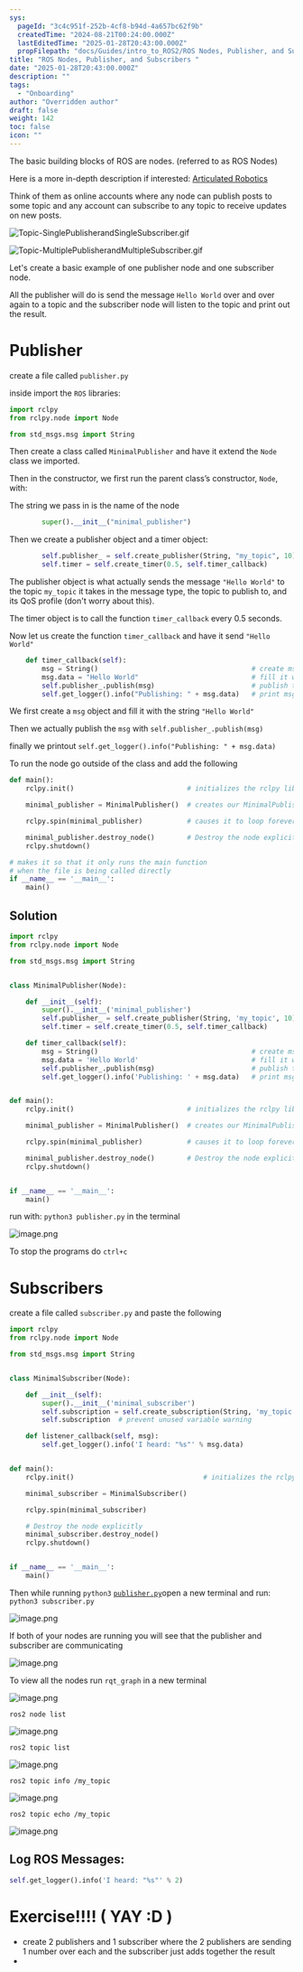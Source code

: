 ```yaml
---
sys:
  pageId: "3c4c951f-252b-4cf8-b94d-4a657bc62f9b"
  createdTime: "2024-08-21T00:24:00.000Z"
  lastEditedTime: "2025-01-28T20:43:00.000Z"
  propFilepath: "docs/Guides/intro_to_ROS2/ROS Nodes, Publisher, and Subscribers .md"
title: "ROS Nodes, Publisher, and Subscribers "
date: "2025-01-28T20:43:00.000Z"
description: ""
tags:
  - "Onboarding"
author: "Overridden author"
draft: false
weight: 142
toc: false
icon: ""
---
```


The basic building blocks of ROS are nodes. (referred to as ROS Nodes)

Here is a more in-depth description if interested: [Articulated Robotics](https://articulatedrobotics.xyz/tutorials/ready-for-ros/ros-overview#2-nodes)

Think of them as online accounts where any node can publish posts to some topic and any account can subscribe to any topic to receive updates on new posts.

![Topic-SinglePublisherandSingleSubscriber.gif](https://docs.ros.org/en/humble/_images/Topic-SinglePublisherandSingleSubscriber.gif)

![Topic-MultiplePublisherandMultipleSubscriber.gif](https://docs.ros.org/en/humble/_images/Topic-MultiplePublisherandMultipleSubscriber.gif)

Let's create a basic example of one publisher node and one subscriber node.

All the publisher will do is send the message `Hello World` over and over again to a topic and the subscriber node will listen to the topic and print out the result.

# Publisher

create a file called `publisher.py` 

inside import the `ROS` libraries:

```python
import rclpy
from rclpy.node import Node

from std_msgs.msg import String
```

Then create a class called `MinimalPublisher` and have it extend the `Node` class we imported.

Then in the constructor, we first run the parent class’s constructor, `Node`, with:

The string we pass in is the name of the node

```python
        super().__init__("minimal_publisher")
```

Then we create a publisher object and a timer object:

```python
        self.publisher_ = self.create_publisher(String, "my_topic", 10)
        self.timer = self.create_timer(0.5, self.timer_callback)
```

The publisher object is what actually sends the message `"Hello World"` to the topic `my_topic` it takes in the message type, the topic to publish to, and its QoS profile (don't worry about this).

The timer object is to call the function `timer_callback` every 0.5 seconds.

Now let us create the function `timer_callback` and have it send `"Hello World"`

```python
    def timer_callback(self):
        msg = String()                                      # create msg object
        msg.data = "Hello World"                            # fill it with data
        self.publisher_.publish(msg)                        # publish the message
        self.get_logger().info("Publishing: " + msg.data)   # print msg
```

We first create a `msg` object and fill it with the string `"Hello World"`

Then we actually publish the `msg` with `self.publisher_.publish(msg)`

finally we printout `self.get_logger().info("Publishing: " + msg.data)`

To run the node go outside of the class and add the following

```python
def main():
    rclpy.init()                            # initializes the rclpy library

    minimal_publisher = MinimalPublisher()  # creates our MinimalPublisher object

    rclpy.spin(minimal_publisher)           # causes it to loop forever

    minimal_publisher.destroy_node()        # Destroy the node explicitly
    rclpy.shutdown()

# makes it so that it only runs the main function
# when the file is being called directly
if __name__ == '__main__': 
    main()
```

## Solution

```python
import rclpy
from rclpy.node import Node

from std_msgs.msg import String


class MinimalPublisher(Node):

    def __init__(self):
        super().__init__('minimal_publisher')
        self.publisher_ = self.create_publisher(String, 'my_topic', 10)
        self.timer = self.create_timer(0.5, self.timer_callback)

    def timer_callback(self):
        msg = String()                                      # create msg object
        msg.data = 'Hello World'                            # fill it with data
        self.publisher_.publish(msg)                        # publish the message
        self.get_logger().info('Publishing: ' + msg.data)   # print msg


def main():
    rclpy.init()                            # initializes the rclpy library

    minimal_publisher = MinimalPublisher()  # creates our MinimalPublisher object

    rclpy.spin(minimal_publisher)           # causes it to loop forever

    minimal_publisher.destroy_node()        # Destroy the node explicitly
    rclpy.shutdown()


if __name__ == '__main__':
    main()
```

run with: `python3 publisher.py` in the terminal

![image.png](https://prod-files-secure.s3.us-west-2.amazonaws.com/d518164a-d88e-44d1-a4ee-3adb3bd8bce0/9214accb-ad5b-44f1-a31c-b3167c59138b/image.png?X-Amz-Algorithm=AWS4-HMAC-SHA256&X-Amz-Content-Sha256=UNSIGNED-PAYLOAD&X-Amz-Credential=ASIAZI2LB466U5XVFKMO%2F20250604%2Fus-west-2%2Fs3%2Faws4_request&X-Amz-Date=20250604T061332Z&X-Amz-Expires=3600&X-Amz-Security-Token=IQoJb3JpZ2luX2VjEEwaCXVzLXdlc3QtMiJHMEUCIQCbww%2FI2AfXSCa3HzvKyW02VEpmCDRu89AKl5T3l61SWgIgYk6I%2BFYBoN1%2Bm2bZsR6RzvFOipevpxxJCholQITcG8wq%2FwMIJRAAGgw2Mzc0MjMxODM4MDUiDHjdg%2FLlcFpIGCpzpSrcAwOqTTXtG63zk7Xx%2FCoC2ZdmuE%2BignqYa2UYKcl97%2FaNBmSAXnre2emi8NsAs7q2CPvX8kzkoutVcfVKo6uelLKQ0bvkPiiZh6%2FbX%2FslaD99D6K%2FhBjH1Ba5ZKFo4y9aYxffbTVNG20ZF30GtC70IcUn77pHcfIfZZu7ePlWGnRk0SzQrE9sFdhkQGJYQcvnpEfzPzVtLopDIyXRDX4wHebIuEe01weZTrL22Q1ZrwX%2BUQgKP4rHODDbiowlq4gcjroBIzUszmTQXjuvuuYDUVbcHuBpGuTrYDLmzuvFsHONI6jVju8RLY%2BL%2BHd%2FNFDHPPk5UEZCxm8ItOpM4sosRXo9W7TJP5PiM7PkcOphmKwsQS8WzOD37XDNVPwdkpVPUq88%2FsRxArluOvf1vofBEIVl1i%2Bgc%2BKgJ4kB%2BV3P%2BkEDjqWwsGHohxhnJBvNfWrhLUqYmYWV4RyI5BO%2F7OktqkzwCEM4y%2BCX4jgfxz1wSmfaPbo%2B8m8NtRVyBKlmMeTG325tcYbfb4UQmwyInvTuK14YAUOmzTcqGVU9SijFAi4jhpfSYwMKbrHV6WKnXr5mCKxrvG%2BYGSN8HZYNYmbqsaHjffUnqt3Z3ESa%2BgQxc7f1uxeE1u7uvbeUxvKFMM6I%2F8EGOqUBXbHwT6nyQs0C%2FKGWvP6Yr9axbQF%2FLdEjSWt5WxaDLIkSDTqW4RDU7jihKPFI%2FMJjWr0NDILOwK2xA4t8ws0LtoaE0PT47OuFyNUvNz84%2Bhpj10ovxHeccm3I1R6TrjHgzmsuMzICrsq9oo4SAg86lkolaYftFdLZx%2FTMeUfxdZcbYHBRaxvSOuE3STJP9HUUf6ZoQcnj8ljgeb0%2B6PTSIP%2BefwA9&X-Amz-Signature=a2492519795b5fb1e913b3da4aee112c261be63b781a2a81ac31f5f40e0f2c3b&X-Amz-SignedHeaders=host&x-id=GetObject)

To stop the programs do `ctrl+c`

# Subscribers

create a file called `subscriber.py` and paste the following

```python
import rclpy
from rclpy.node import Node

from std_msgs.msg import String


class MinimalSubscriber(Node):

    def __init__(self):
        super().__init__('minimal_subscriber')
        self.subscription = self.create_subscription(String, 'my_topic', self.listener_callback, 10)
        self.subscription  # prevent unused variable warning

    def listener_callback(self, msg):
        self.get_logger().info('I heard: "%s"' % msg.data)


def main():
    rclpy.init()                                # initializes the rclpy library

    minimal_subscriber = MinimalSubscriber()

    rclpy.spin(minimal_subscriber)

    # Destroy the node explicitly
    minimal_subscriber.destroy_node()
    rclpy.shutdown()


if __name__ == '__main__':
    main()
```

Then while running `python3` [`publisher.py`](http://publisher.py/)open a new terminal and run: `python3 subscriber.py` 

![image.png](https://prod-files-secure.s3.us-west-2.amazonaws.com/d518164a-d88e-44d1-a4ee-3adb3bd8bce0/611fccf2-c738-4dbd-94e9-98f209092866/image.png?X-Amz-Algorithm=AWS4-HMAC-SHA256&X-Amz-Content-Sha256=UNSIGNED-PAYLOAD&X-Amz-Credential=ASIAZI2LB466U5XVFKMO%2F20250604%2Fus-west-2%2Fs3%2Faws4_request&X-Amz-Date=20250604T061332Z&X-Amz-Expires=3600&X-Amz-Security-Token=IQoJb3JpZ2luX2VjEEwaCXVzLXdlc3QtMiJHMEUCIQCbww%2FI2AfXSCa3HzvKyW02VEpmCDRu89AKl5T3l61SWgIgYk6I%2BFYBoN1%2Bm2bZsR6RzvFOipevpxxJCholQITcG8wq%2FwMIJRAAGgw2Mzc0MjMxODM4MDUiDHjdg%2FLlcFpIGCpzpSrcAwOqTTXtG63zk7Xx%2FCoC2ZdmuE%2BignqYa2UYKcl97%2FaNBmSAXnre2emi8NsAs7q2CPvX8kzkoutVcfVKo6uelLKQ0bvkPiiZh6%2FbX%2FslaD99D6K%2FhBjH1Ba5ZKFo4y9aYxffbTVNG20ZF30GtC70IcUn77pHcfIfZZu7ePlWGnRk0SzQrE9sFdhkQGJYQcvnpEfzPzVtLopDIyXRDX4wHebIuEe01weZTrL22Q1ZrwX%2BUQgKP4rHODDbiowlq4gcjroBIzUszmTQXjuvuuYDUVbcHuBpGuTrYDLmzuvFsHONI6jVju8RLY%2BL%2BHd%2FNFDHPPk5UEZCxm8ItOpM4sosRXo9W7TJP5PiM7PkcOphmKwsQS8WzOD37XDNVPwdkpVPUq88%2FsRxArluOvf1vofBEIVl1i%2Bgc%2BKgJ4kB%2BV3P%2BkEDjqWwsGHohxhnJBvNfWrhLUqYmYWV4RyI5BO%2F7OktqkzwCEM4y%2BCX4jgfxz1wSmfaPbo%2B8m8NtRVyBKlmMeTG325tcYbfb4UQmwyInvTuK14YAUOmzTcqGVU9SijFAi4jhpfSYwMKbrHV6WKnXr5mCKxrvG%2BYGSN8HZYNYmbqsaHjffUnqt3Z3ESa%2BgQxc7f1uxeE1u7uvbeUxvKFMM6I%2F8EGOqUBXbHwT6nyQs0C%2FKGWvP6Yr9axbQF%2FLdEjSWt5WxaDLIkSDTqW4RDU7jihKPFI%2FMJjWr0NDILOwK2xA4t8ws0LtoaE0PT47OuFyNUvNz84%2Bhpj10ovxHeccm3I1R6TrjHgzmsuMzICrsq9oo4SAg86lkolaYftFdLZx%2FTMeUfxdZcbYHBRaxvSOuE3STJP9HUUf6ZoQcnj8ljgeb0%2B6PTSIP%2BefwA9&X-Amz-Signature=635f031370ec5523721e0adc08afa21aa690b7a62fdf4eef8886d35db3de92dd&X-Amz-SignedHeaders=host&x-id=GetObject)

If both of your nodes are running you will see that the publisher and subscriber are communicating

![image.png](https://prod-files-secure.s3.us-west-2.amazonaws.com/d518164a-d88e-44d1-a4ee-3adb3bd8bce0/eea428b5-1cf0-43bb-a30b-81cbaf6c5c78/image.png?X-Amz-Algorithm=AWS4-HMAC-SHA256&X-Amz-Content-Sha256=UNSIGNED-PAYLOAD&X-Amz-Credential=ASIAZI2LB466U5XVFKMO%2F20250604%2Fus-west-2%2Fs3%2Faws4_request&X-Amz-Date=20250604T061332Z&X-Amz-Expires=3600&X-Amz-Security-Token=IQoJb3JpZ2luX2VjEEwaCXVzLXdlc3QtMiJHMEUCIQCbww%2FI2AfXSCa3HzvKyW02VEpmCDRu89AKl5T3l61SWgIgYk6I%2BFYBoN1%2Bm2bZsR6RzvFOipevpxxJCholQITcG8wq%2FwMIJRAAGgw2Mzc0MjMxODM4MDUiDHjdg%2FLlcFpIGCpzpSrcAwOqTTXtG63zk7Xx%2FCoC2ZdmuE%2BignqYa2UYKcl97%2FaNBmSAXnre2emi8NsAs7q2CPvX8kzkoutVcfVKo6uelLKQ0bvkPiiZh6%2FbX%2FslaD99D6K%2FhBjH1Ba5ZKFo4y9aYxffbTVNG20ZF30GtC70IcUn77pHcfIfZZu7ePlWGnRk0SzQrE9sFdhkQGJYQcvnpEfzPzVtLopDIyXRDX4wHebIuEe01weZTrL22Q1ZrwX%2BUQgKP4rHODDbiowlq4gcjroBIzUszmTQXjuvuuYDUVbcHuBpGuTrYDLmzuvFsHONI6jVju8RLY%2BL%2BHd%2FNFDHPPk5UEZCxm8ItOpM4sosRXo9W7TJP5PiM7PkcOphmKwsQS8WzOD37XDNVPwdkpVPUq88%2FsRxArluOvf1vofBEIVl1i%2Bgc%2BKgJ4kB%2BV3P%2BkEDjqWwsGHohxhnJBvNfWrhLUqYmYWV4RyI5BO%2F7OktqkzwCEM4y%2BCX4jgfxz1wSmfaPbo%2B8m8NtRVyBKlmMeTG325tcYbfb4UQmwyInvTuK14YAUOmzTcqGVU9SijFAi4jhpfSYwMKbrHV6WKnXr5mCKxrvG%2BYGSN8HZYNYmbqsaHjffUnqt3Z3ESa%2BgQxc7f1uxeE1u7uvbeUxvKFMM6I%2F8EGOqUBXbHwT6nyQs0C%2FKGWvP6Yr9axbQF%2FLdEjSWt5WxaDLIkSDTqW4RDU7jihKPFI%2FMJjWr0NDILOwK2xA4t8ws0LtoaE0PT47OuFyNUvNz84%2Bhpj10ovxHeccm3I1R6TrjHgzmsuMzICrsq9oo4SAg86lkolaYftFdLZx%2FTMeUfxdZcbYHBRaxvSOuE3STJP9HUUf6ZoQcnj8ljgeb0%2B6PTSIP%2BefwA9&X-Amz-Signature=2ce3f0f5b3114b1755d7e532ccee792459d751a2ea2ce2134c4a9c15b5b5b459&X-Amz-SignedHeaders=host&x-id=GetObject)

To view all the nodes run `rqt_graph` in a new terminal

![image.png](https://prod-files-secure.s3.us-west-2.amazonaws.com/d518164a-d88e-44d1-a4ee-3adb3bd8bce0/1d98e964-4318-4d62-b5c4-8c8f78368598/image.png?X-Amz-Algorithm=AWS4-HMAC-SHA256&X-Amz-Content-Sha256=UNSIGNED-PAYLOAD&X-Amz-Credential=ASIAZI2LB466U5XVFKMO%2F20250604%2Fus-west-2%2Fs3%2Faws4_request&X-Amz-Date=20250604T061332Z&X-Amz-Expires=3600&X-Amz-Security-Token=IQoJb3JpZ2luX2VjEEwaCXVzLXdlc3QtMiJHMEUCIQCbww%2FI2AfXSCa3HzvKyW02VEpmCDRu89AKl5T3l61SWgIgYk6I%2BFYBoN1%2Bm2bZsR6RzvFOipevpxxJCholQITcG8wq%2FwMIJRAAGgw2Mzc0MjMxODM4MDUiDHjdg%2FLlcFpIGCpzpSrcAwOqTTXtG63zk7Xx%2FCoC2ZdmuE%2BignqYa2UYKcl97%2FaNBmSAXnre2emi8NsAs7q2CPvX8kzkoutVcfVKo6uelLKQ0bvkPiiZh6%2FbX%2FslaD99D6K%2FhBjH1Ba5ZKFo4y9aYxffbTVNG20ZF30GtC70IcUn77pHcfIfZZu7ePlWGnRk0SzQrE9sFdhkQGJYQcvnpEfzPzVtLopDIyXRDX4wHebIuEe01weZTrL22Q1ZrwX%2BUQgKP4rHODDbiowlq4gcjroBIzUszmTQXjuvuuYDUVbcHuBpGuTrYDLmzuvFsHONI6jVju8RLY%2BL%2BHd%2FNFDHPPk5UEZCxm8ItOpM4sosRXo9W7TJP5PiM7PkcOphmKwsQS8WzOD37XDNVPwdkpVPUq88%2FsRxArluOvf1vofBEIVl1i%2Bgc%2BKgJ4kB%2BV3P%2BkEDjqWwsGHohxhnJBvNfWrhLUqYmYWV4RyI5BO%2F7OktqkzwCEM4y%2BCX4jgfxz1wSmfaPbo%2B8m8NtRVyBKlmMeTG325tcYbfb4UQmwyInvTuK14YAUOmzTcqGVU9SijFAi4jhpfSYwMKbrHV6WKnXr5mCKxrvG%2BYGSN8HZYNYmbqsaHjffUnqt3Z3ESa%2BgQxc7f1uxeE1u7uvbeUxvKFMM6I%2F8EGOqUBXbHwT6nyQs0C%2FKGWvP6Yr9axbQF%2FLdEjSWt5WxaDLIkSDTqW4RDU7jihKPFI%2FMJjWr0NDILOwK2xA4t8ws0LtoaE0PT47OuFyNUvNz84%2Bhpj10ovxHeccm3I1R6TrjHgzmsuMzICrsq9oo4SAg86lkolaYftFdLZx%2FTMeUfxdZcbYHBRaxvSOuE3STJP9HUUf6ZoQcnj8ljgeb0%2B6PTSIP%2BefwA9&X-Amz-Signature=e66a98dc17c6f67bded6fea37f6614ecf4dfd6d88f4cbd2c8e63f0b28c287cea&X-Amz-SignedHeaders=host&x-id=GetObject)

`ros2 node list`

![image.png](https://prod-files-secure.s3.us-west-2.amazonaws.com/d518164a-d88e-44d1-a4ee-3adb3bd8bce0/680ac8cf-e6d9-4164-9ece-5b9a6fccffee/image.png?X-Amz-Algorithm=AWS4-HMAC-SHA256&X-Amz-Content-Sha256=UNSIGNED-PAYLOAD&X-Amz-Credential=ASIAZI2LB466U5XVFKMO%2F20250604%2Fus-west-2%2Fs3%2Faws4_request&X-Amz-Date=20250604T061332Z&X-Amz-Expires=3600&X-Amz-Security-Token=IQoJb3JpZ2luX2VjEEwaCXVzLXdlc3QtMiJHMEUCIQCbww%2FI2AfXSCa3HzvKyW02VEpmCDRu89AKl5T3l61SWgIgYk6I%2BFYBoN1%2Bm2bZsR6RzvFOipevpxxJCholQITcG8wq%2FwMIJRAAGgw2Mzc0MjMxODM4MDUiDHjdg%2FLlcFpIGCpzpSrcAwOqTTXtG63zk7Xx%2FCoC2ZdmuE%2BignqYa2UYKcl97%2FaNBmSAXnre2emi8NsAs7q2CPvX8kzkoutVcfVKo6uelLKQ0bvkPiiZh6%2FbX%2FslaD99D6K%2FhBjH1Ba5ZKFo4y9aYxffbTVNG20ZF30GtC70IcUn77pHcfIfZZu7ePlWGnRk0SzQrE9sFdhkQGJYQcvnpEfzPzVtLopDIyXRDX4wHebIuEe01weZTrL22Q1ZrwX%2BUQgKP4rHODDbiowlq4gcjroBIzUszmTQXjuvuuYDUVbcHuBpGuTrYDLmzuvFsHONI6jVju8RLY%2BL%2BHd%2FNFDHPPk5UEZCxm8ItOpM4sosRXo9W7TJP5PiM7PkcOphmKwsQS8WzOD37XDNVPwdkpVPUq88%2FsRxArluOvf1vofBEIVl1i%2Bgc%2BKgJ4kB%2BV3P%2BkEDjqWwsGHohxhnJBvNfWrhLUqYmYWV4RyI5BO%2F7OktqkzwCEM4y%2BCX4jgfxz1wSmfaPbo%2B8m8NtRVyBKlmMeTG325tcYbfb4UQmwyInvTuK14YAUOmzTcqGVU9SijFAi4jhpfSYwMKbrHV6WKnXr5mCKxrvG%2BYGSN8HZYNYmbqsaHjffUnqt3Z3ESa%2BgQxc7f1uxeE1u7uvbeUxvKFMM6I%2F8EGOqUBXbHwT6nyQs0C%2FKGWvP6Yr9axbQF%2FLdEjSWt5WxaDLIkSDTqW4RDU7jihKPFI%2FMJjWr0NDILOwK2xA4t8ws0LtoaE0PT47OuFyNUvNz84%2Bhpj10ovxHeccm3I1R6TrjHgzmsuMzICrsq9oo4SAg86lkolaYftFdLZx%2FTMeUfxdZcbYHBRaxvSOuE3STJP9HUUf6ZoQcnj8ljgeb0%2B6PTSIP%2BefwA9&X-Amz-Signature=b4bf1c5357be47fefe6ce942d6e5e50652666c4d8b0bd99a5548216b0ec60802&X-Amz-SignedHeaders=host&x-id=GetObject)

`ros2 topic list`

![image.png](https://prod-files-secure.s3.us-west-2.amazonaws.com/d518164a-d88e-44d1-a4ee-3adb3bd8bce0/eee2ebe1-27ef-4a4a-96fb-2ca54126fb29/image.png?X-Amz-Algorithm=AWS4-HMAC-SHA256&X-Amz-Content-Sha256=UNSIGNED-PAYLOAD&X-Amz-Credential=ASIAZI2LB466U5XVFKMO%2F20250604%2Fus-west-2%2Fs3%2Faws4_request&X-Amz-Date=20250604T061332Z&X-Amz-Expires=3600&X-Amz-Security-Token=IQoJb3JpZ2luX2VjEEwaCXVzLXdlc3QtMiJHMEUCIQCbww%2FI2AfXSCa3HzvKyW02VEpmCDRu89AKl5T3l61SWgIgYk6I%2BFYBoN1%2Bm2bZsR6RzvFOipevpxxJCholQITcG8wq%2FwMIJRAAGgw2Mzc0MjMxODM4MDUiDHjdg%2FLlcFpIGCpzpSrcAwOqTTXtG63zk7Xx%2FCoC2ZdmuE%2BignqYa2UYKcl97%2FaNBmSAXnre2emi8NsAs7q2CPvX8kzkoutVcfVKo6uelLKQ0bvkPiiZh6%2FbX%2FslaD99D6K%2FhBjH1Ba5ZKFo4y9aYxffbTVNG20ZF30GtC70IcUn77pHcfIfZZu7ePlWGnRk0SzQrE9sFdhkQGJYQcvnpEfzPzVtLopDIyXRDX4wHebIuEe01weZTrL22Q1ZrwX%2BUQgKP4rHODDbiowlq4gcjroBIzUszmTQXjuvuuYDUVbcHuBpGuTrYDLmzuvFsHONI6jVju8RLY%2BL%2BHd%2FNFDHPPk5UEZCxm8ItOpM4sosRXo9W7TJP5PiM7PkcOphmKwsQS8WzOD37XDNVPwdkpVPUq88%2FsRxArluOvf1vofBEIVl1i%2Bgc%2BKgJ4kB%2BV3P%2BkEDjqWwsGHohxhnJBvNfWrhLUqYmYWV4RyI5BO%2F7OktqkzwCEM4y%2BCX4jgfxz1wSmfaPbo%2B8m8NtRVyBKlmMeTG325tcYbfb4UQmwyInvTuK14YAUOmzTcqGVU9SijFAi4jhpfSYwMKbrHV6WKnXr5mCKxrvG%2BYGSN8HZYNYmbqsaHjffUnqt3Z3ESa%2BgQxc7f1uxeE1u7uvbeUxvKFMM6I%2F8EGOqUBXbHwT6nyQs0C%2FKGWvP6Yr9axbQF%2FLdEjSWt5WxaDLIkSDTqW4RDU7jihKPFI%2FMJjWr0NDILOwK2xA4t8ws0LtoaE0PT47OuFyNUvNz84%2Bhpj10ovxHeccm3I1R6TrjHgzmsuMzICrsq9oo4SAg86lkolaYftFdLZx%2FTMeUfxdZcbYHBRaxvSOuE3STJP9HUUf6ZoQcnj8ljgeb0%2B6PTSIP%2BefwA9&X-Amz-Signature=3584a732f19546c321a72077d2223d31669ac85e0a8620bbf811aff4af536080&X-Amz-SignedHeaders=host&x-id=GetObject)

`ros2 topic info /my_topic`

![image.png](https://prod-files-secure.s3.us-west-2.amazonaws.com/d518164a-d88e-44d1-a4ee-3adb3bd8bce0/6288ef12-cb9e-406f-b9eb-65feed3a9011/image.png?X-Amz-Algorithm=AWS4-HMAC-SHA256&X-Amz-Content-Sha256=UNSIGNED-PAYLOAD&X-Amz-Credential=ASIAZI2LB466U5XVFKMO%2F20250604%2Fus-west-2%2Fs3%2Faws4_request&X-Amz-Date=20250604T061332Z&X-Amz-Expires=3600&X-Amz-Security-Token=IQoJb3JpZ2luX2VjEEwaCXVzLXdlc3QtMiJHMEUCIQCbww%2FI2AfXSCa3HzvKyW02VEpmCDRu89AKl5T3l61SWgIgYk6I%2BFYBoN1%2Bm2bZsR6RzvFOipevpxxJCholQITcG8wq%2FwMIJRAAGgw2Mzc0MjMxODM4MDUiDHjdg%2FLlcFpIGCpzpSrcAwOqTTXtG63zk7Xx%2FCoC2ZdmuE%2BignqYa2UYKcl97%2FaNBmSAXnre2emi8NsAs7q2CPvX8kzkoutVcfVKo6uelLKQ0bvkPiiZh6%2FbX%2FslaD99D6K%2FhBjH1Ba5ZKFo4y9aYxffbTVNG20ZF30GtC70IcUn77pHcfIfZZu7ePlWGnRk0SzQrE9sFdhkQGJYQcvnpEfzPzVtLopDIyXRDX4wHebIuEe01weZTrL22Q1ZrwX%2BUQgKP4rHODDbiowlq4gcjroBIzUszmTQXjuvuuYDUVbcHuBpGuTrYDLmzuvFsHONI6jVju8RLY%2BL%2BHd%2FNFDHPPk5UEZCxm8ItOpM4sosRXo9W7TJP5PiM7PkcOphmKwsQS8WzOD37XDNVPwdkpVPUq88%2FsRxArluOvf1vofBEIVl1i%2Bgc%2BKgJ4kB%2BV3P%2BkEDjqWwsGHohxhnJBvNfWrhLUqYmYWV4RyI5BO%2F7OktqkzwCEM4y%2BCX4jgfxz1wSmfaPbo%2B8m8NtRVyBKlmMeTG325tcYbfb4UQmwyInvTuK14YAUOmzTcqGVU9SijFAi4jhpfSYwMKbrHV6WKnXr5mCKxrvG%2BYGSN8HZYNYmbqsaHjffUnqt3Z3ESa%2BgQxc7f1uxeE1u7uvbeUxvKFMM6I%2F8EGOqUBXbHwT6nyQs0C%2FKGWvP6Yr9axbQF%2FLdEjSWt5WxaDLIkSDTqW4RDU7jihKPFI%2FMJjWr0NDILOwK2xA4t8ws0LtoaE0PT47OuFyNUvNz84%2Bhpj10ovxHeccm3I1R6TrjHgzmsuMzICrsq9oo4SAg86lkolaYftFdLZx%2FTMeUfxdZcbYHBRaxvSOuE3STJP9HUUf6ZoQcnj8ljgeb0%2B6PTSIP%2BefwA9&X-Amz-Signature=23a365a1047819785bbc330e09c654469f4c0355f1efd1cc996aefc91f98afbd&X-Amz-SignedHeaders=host&x-id=GetObject)

`ros2 topic echo /my_topic`

![image.png](https://prod-files-secure.s3.us-west-2.amazonaws.com/d518164a-d88e-44d1-a4ee-3adb3bd8bce0/0a6fcb4d-422d-4a6c-a803-749ef4adf2c6/image.png?X-Amz-Algorithm=AWS4-HMAC-SHA256&X-Amz-Content-Sha256=UNSIGNED-PAYLOAD&X-Amz-Credential=ASIAZI2LB466U5XVFKMO%2F20250604%2Fus-west-2%2Fs3%2Faws4_request&X-Amz-Date=20250604T061332Z&X-Amz-Expires=3600&X-Amz-Security-Token=IQoJb3JpZ2luX2VjEEwaCXVzLXdlc3QtMiJHMEUCIQCbww%2FI2AfXSCa3HzvKyW02VEpmCDRu89AKl5T3l61SWgIgYk6I%2BFYBoN1%2Bm2bZsR6RzvFOipevpxxJCholQITcG8wq%2FwMIJRAAGgw2Mzc0MjMxODM4MDUiDHjdg%2FLlcFpIGCpzpSrcAwOqTTXtG63zk7Xx%2FCoC2ZdmuE%2BignqYa2UYKcl97%2FaNBmSAXnre2emi8NsAs7q2CPvX8kzkoutVcfVKo6uelLKQ0bvkPiiZh6%2FbX%2FslaD99D6K%2FhBjH1Ba5ZKFo4y9aYxffbTVNG20ZF30GtC70IcUn77pHcfIfZZu7ePlWGnRk0SzQrE9sFdhkQGJYQcvnpEfzPzVtLopDIyXRDX4wHebIuEe01weZTrL22Q1ZrwX%2BUQgKP4rHODDbiowlq4gcjroBIzUszmTQXjuvuuYDUVbcHuBpGuTrYDLmzuvFsHONI6jVju8RLY%2BL%2BHd%2FNFDHPPk5UEZCxm8ItOpM4sosRXo9W7TJP5PiM7PkcOphmKwsQS8WzOD37XDNVPwdkpVPUq88%2FsRxArluOvf1vofBEIVl1i%2Bgc%2BKgJ4kB%2BV3P%2BkEDjqWwsGHohxhnJBvNfWrhLUqYmYWV4RyI5BO%2F7OktqkzwCEM4y%2BCX4jgfxz1wSmfaPbo%2B8m8NtRVyBKlmMeTG325tcYbfb4UQmwyInvTuK14YAUOmzTcqGVU9SijFAi4jhpfSYwMKbrHV6WKnXr5mCKxrvG%2BYGSN8HZYNYmbqsaHjffUnqt3Z3ESa%2BgQxc7f1uxeE1u7uvbeUxvKFMM6I%2F8EGOqUBXbHwT6nyQs0C%2FKGWvP6Yr9axbQF%2FLdEjSWt5WxaDLIkSDTqW4RDU7jihKPFI%2FMJjWr0NDILOwK2xA4t8ws0LtoaE0PT47OuFyNUvNz84%2Bhpj10ovxHeccm3I1R6TrjHgzmsuMzICrsq9oo4SAg86lkolaYftFdLZx%2FTMeUfxdZcbYHBRaxvSOuE3STJP9HUUf6ZoQcnj8ljgeb0%2B6PTSIP%2BefwA9&X-Amz-Signature=da65454203c2b9705a6bc4edf3858a06652015816f0902adc25f999d8c80aec2&X-Amz-SignedHeaders=host&x-id=GetObject)

## Log ROS Messages:

```python
self.get_logger().info('I heard: "%s"' % 2)
```

# Exercise!!!! ( YAY :D )

- create 2 publishers and 1 subscriber where the 2 publishers are sending 1 number over each and the subscriber just adds together the result
- 
